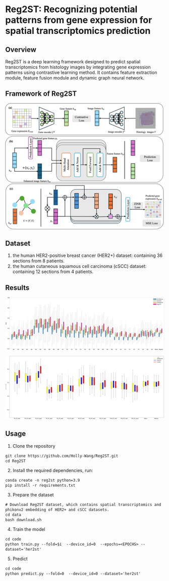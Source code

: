 # Reg2ST: Recognizing potential patterns from gene expression for spatial transcriptomics prediction

## Overview
Reg2ST is a deep learning framework designed to predict
spatial transcriptomics from histology images by integrating
gene expression patterns using contrastive learning method. It
contains feature extraction module, feature fusion module and
dynamic graph neural network.


## Framework of Reg2ST
![model](https://github.com/Holly-Wang/Reg2ST/blob/main/model.png)

## Dataset
1. the human HER2-positive breast cancer (HER2+) dataset: containing 36 sections from 8 patients.
2. the human cutaneous squamous cell carcinoma (cSCC) dataset: containing 12 sections from 4 patients.

## Results
![her2st result](https://github.com/Holly-Wang/Reg2ST/blob/main/result/res_her2st.png)

![cscc result](https://github.com/Holly-Wang/Reg2ST/blob/main/result/res_cscc.png)

## Usage
1. Clone the repository

```shell
git clone https://github.com/Holly-Wang/Reg2ST.git
cd Reg2ST
```

2. Install the required dependencies, run:
```shell
conda create -n reg2st python=3.9
pip install -r requirements.txt
```

3. Prepare the dataset
```shell
# Download Reg2ST dataset, which contains spatial transcriptomics and phikonv2 embedding of HER2+ and cSCC datasets.
cd data
bash download.sh
```

4. Train the model
```shell
cd code
python train.py --fold=$i  --device_id=0  --epochs=<EPOCHS> --dataset='her2st'
```
5. Predict
```shell
cd code
python predict.py --fold=0  --device_id=0 --dataset='her2st'
```

